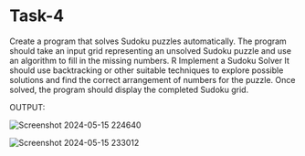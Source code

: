 # Task-4
Create a program that solves Sudoku
puzzles automatically. The program
should take an input grid representing
an unsolved Sudoku puzzle and use an
algorithm to fill in the missing numbers.
R
Implement a
Sudoku Solver
It should use backtracking or other
suitable techniques to explore possible
solutions and find the correct
arrangement of numbers for the puzzle.
Once solved, the program should
display the completed Sudoku grid.

OUTPUT:

![Screenshot 2024-05-15 224640](https://github.com/Vyxxhu/Task-4/assets/149455773/cea2c57a-32d3-4189-9366-5cf8a632b4a2)

![Screenshot 2024-05-15 233012](https://github.com/Vyxxhu/Task-4/assets/149455773/efa2573e-ef9b-4b12-a01d-18f3f4890b09)


